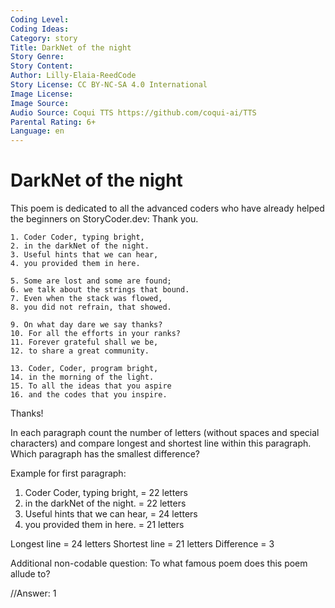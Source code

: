 ```yaml
---
Coding Level:
Coding Ideas:
Category: story
Title: DarkNet of the night
Story Genre:
Story Content:
Author: Lilly-Elaia-ReedCode
Story License: CC BY-NC-SA 4.0 International
Image License:
Image Source:
Audio Source: Coqui TTS https://github.com/coqui-ai/TTS
Parental Rating: 6+
Language: en
---
```


# DarkNet of the night

This poem is dedicated to all the advanced coders who have already helped the beginners on StoryCoder.dev: Thank you.

```
1. Coder Coder, typing bright,
2. in the darkNet of the night.
3. Useful hints that we can hear,
4. you provided them in here.

5. Some are lost and some are found;
6. we talk about the strings that bound.
7. Even when the stack was flowed,
8. you did not refrain, that showed.

9. On what day dare we say thanks?
10. For all the efforts in your ranks?
11. Forever grateful shall we be,
12. to share a great community.

13. Coder, Coder, program bright,
14. in the morning of the light.
15. To all the ideas that you aspire
16. and the codes that you inspire.
```

Thanks!

In each paragraph count the number of letters (without spaces and special characters) and compare
 longest and shortest line within this paragraph. Which paragraph has the smallest difference?

Example for first paragraph:
1. Coder Coder, typing bright, = 22 letters
2. in the darkNet of the night. = 22 letters
3. Useful hints that we can hear, = 24 letters
4. you provided them in here. = 21 letters

Longest line = 24 letters
Shortest line = 21 letters
Difference = 3

Additional non-codable question: To what famous poem does this poem allude to?

//Answer: 1
